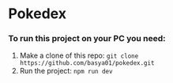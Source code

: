 # Pokedex
### To run this project on your PC you need:
1. Make a clone of this repo:
`git clone https://github.com/basya01/pokedex.git`
2. Run the project:
`npm run dev`

